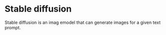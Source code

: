 # Stable diffusion

Stable diffusion is an imag emodel that can generate images for a given text prompt.
